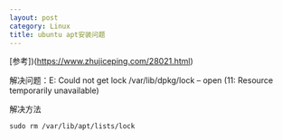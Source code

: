 ```yaml
---
layout: post
category: Linux
title: ubuntu apt安装问题
---
```


[参考])(https://www.zhujiceping.com/28021.html)

解决问题：E: Could not get lock /var/lib/dpkg/lock – open (11: Resource temporarily unavailable)

解决方法

```
sudo rm /var/lib/apt/lists/lock
```